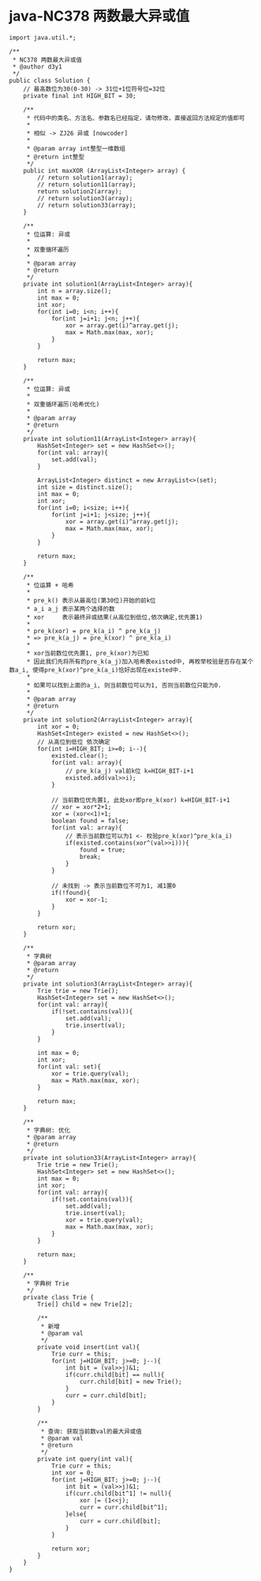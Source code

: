 # java-NC378 两数最大异或值


    import java.util.*;
    
    /**
     * NC378 两数最大异或值
     * @author d3y1
     */
    public class Solution {
        // 最高数位为30(0-30) -> 31位+1位符号位=32位
        private final int HIGH_BIT = 30;
    
        /**
         * 代码中的类名、方法名、参数名已经指定，请勿修改，直接返回方法规定的值即可
         *
         * 相似 -> ZJ26 异或 [nowcoder]
         *
         * @param array int整型一维数组
         * @return int整型
         */
        public int maxXOR (ArrayList<Integer> array) {
            // return solution1(array);
            // return solution11(array);
            return solution2(array);
            // return solution3(array);
            // return solution33(array);
        }
    
        /**
         * 位运算: 异或
         *
         * 双重循环遍历
         *
         * @param array
         * @return
         */
        private int solution1(ArrayList<Integer> array){
            int n = array.size();
            int max = 0;
            int xor;
            for(int i=0; i<n; i++){
                for(int j=i+1; j<n; j++){
                    xor = array.get(i)^array.get(j);
                    max = Math.max(max, xor);
                }
            }
    
            return max;
        }
    
        /**
         * 位运算: 异或
         *
         * 双重循环遍历(哈希优化)
         *
         * @param array
         * @return
         */
        private int solution11(ArrayList<Integer> array){
            HashSet<Integer> set = new HashSet<>();
            for(int val: array){
                set.add(val);
            }
    
            ArrayList<Integer> distinct = new ArrayList<>(set);
            int size = distinct.size();
            int max = 0;
            int xor;
            for(int i=0; i<size; i++){
                for(int j=i+1; j<size; j++){
                    xor = array.get(i)^array.get(j);
                    max = Math.max(max, xor);
                }
            }
    
            return max;
        }
    
        /**
         * 位运算 + 哈希
         *
         * pre_k() 表示从最高位(第30位)开始的前k位
         * a_i a_j 表示某两个选择的数
         * xor     表示最终异或结果(从高位到低位,依次确定,优先置1)
         * 
         * pre_k(xor) = pre_k(a_i) ^ pre_k(a_j)
         * => pre_k(a_j) = pre_k(xor) ^ pre_k(a_i)
         *
         * xor当前数位优先置1, pre_k(xor)为已知
         * 因此我们先将所有的pre_k(a_j)加入哈希表existed中, 再枚举校验是否存在某个数a_i, 使得pre_k(xor)^pre_k(a_i)恰好出现在existed中.
         *
         * 如果可以找到上面的a_i, 则当前数位可以为1, 否则当前数位只能为0.
         *
         * @param array
         * @return
         */
        private int solution2(ArrayList<Integer> array){
            int xor = 0;
            HashSet<Integer> existed = new HashSet<>();
            // 从高位到低位 依次确定
            for(int i=HIGH_BIT; i>=0; i--){
                existed.clear();
                for(int val: array){
                    // pre_k(a_j) val前k位 k=HIGH_BIT-i+1
                    existed.add(val>>i);
                }
    
                // 当前数位优先置1, 此处xor即pre_k(xor) k=HIGH_BIT-i+1
                // xor = xor*2+1;
                xor = (xor<<1)+1;
                boolean found = false;
                for(int val: array){
                    // 表示当前数位可以为1 <- 校验pre_k(xor)^pre_k(a_i)
                    if(existed.contains(xor^(val>>i))){
                        found = true;
                        break;
                    }
                }
    
                // 未找到 -> 表示当前数位不可为1, 减1置0
                if(!found){
                    xor = xor-1;
                }
            }
    
            return xor;
        }
    
        /**
         * 字典树
         * @param array
         * @return
         */
        private int solution3(ArrayList<Integer> array){
            Trie trie = new Trie();
            HashSet<Integer> set = new HashSet<>();
            for(int val: array){
                if(!set.contains(val)){
                    set.add(val);
                    trie.insert(val);
                }
            }
    
            int max = 0;
            int xor;
            for(int val: set){
                xor = trie.query(val);
                max = Math.max(max, xor);
            }
    
            return max;
        }
    
        /**
         * 字典树: 优化
         * @param array
         * @return
         */
        private int solution33(ArrayList<Integer> array){
            Trie trie = new Trie();
            HashSet<Integer> set = new HashSet<>();
            int max = 0;
            int xor;
            for(int val: array){
                if(!set.contains(val)){
                    set.add(val);
                    trie.insert(val);
                    xor = trie.query(val);
                    max = Math.max(max, xor);
                }
            }
    
            return max;
        }
    
        /**
         * 字典树 Trie
         */
        private class Trie {
            Trie[] child = new Trie[2];
    
            /**
             * 新增
             * @param val
             */
            private void insert(int val){
                Trie curr = this;
                for(int j=HIGH_BIT; j>=0; j--){
                    int bit = (val>>j)&1;
                    if(curr.child[bit] == null){
                        curr.child[bit] = new Trie();
                    }
                    curr = curr.child[bit];
                }
            }
    
            /**
             * 查询: 获取当前数val的最大异或值
             * @param val
             * @return
             */
            private int query(int val){
                Trie curr = this;
                int xor = 0;
                for(int j=HIGH_BIT; j>=0; j--){
                    int bit = (val>>j)&1;
                    if(curr.child[bit^1] != null){
                        xor |= (1<<j);
                        curr = curr.child[bit^1];
                    }else{
                        curr = curr.child[bit];
                    }
                }
    
                return xor;
            }
        }
    }

  

